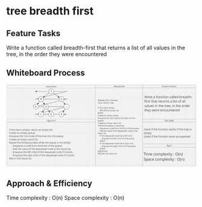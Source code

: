 # tree breadth first

## Feature Tasks

Write a function called breadth-first that returns a list of all values in the tree, in the order they were encountered


## Whiteboard Process
![White board](./Trees3.PNG)


## Approach & Efficiency

Time complexity : O(n)
Space complexity : O(n)

